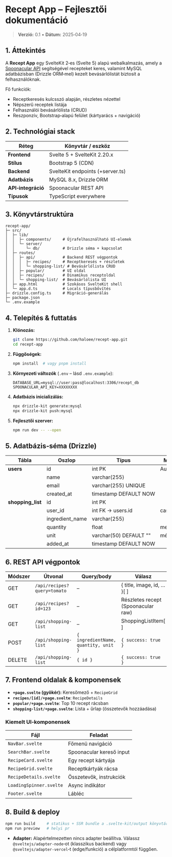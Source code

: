 # Recept App – Fejlesztői dokumentáció

> **Verzió:** 0.1 • **Dátum:** 2025‑04‑19

## 1. Áttekintés
A **Recept App** egy SvelteKit 2‑es (Svelte 5) alapú webalkalmazás, amely a [Spoonacular API](https://spoonacular.com/food-api) segítségével recepteket keres, valamint MySQL adatbázisban (Drizzle ORM‑mel) kezelt bevásárlólistát biztosít a felhasználóknak.

Fő funkciók:
- Receptkeresés kulcsszó alapján, részletes nézettel
- Népszerű receptek listája
- Felhasználói bevásárlólista (CRUD)
- Reszponzív, Bootstrap‑alapú felület (kártyarács + navigáció)

## 2. Technológiai stack
| Réteg | Könyvtár / eszköz |
|-------|------------------|
| **Frontend** | Svelte 5 + SvelteKit 2.20.x |
| **Stílus** | Bootstrap 5 (CDN) |
| **Backend** | SvelteKit endpoints (+server.ts) |
| **Adatbázis** | MySQL 8.x, Drizzle ORM |
| **API‑integráció** | Spoonacular REST API |
| **Típusok** | TypeScript everywhere |

## 3. Könyvtárstruktúra
```
recept-app/
├─ src/
│  ├─ lib/
│  │  ├─ components/     # Újrafelhasználható UI‑elemek
│  │  └─ server/
│  │     └─ db/          # Drizzle séma + kapcsolat
│  ├─ routes/
│  │  ├─ api/            # Backend REST végpontok
│  │  │  ├─ recipes/     # Receptkeresés + részletek
│  │  │  └─ shopping-list/ # Bevásárlólista CRUD
│  │  ├─ popular/        # UI oldal
│  │  ├─ recipes/        # Dinamikus receptoldal
│  │  └─ shopping-list/  # Bevásárlólista UI
│  ├─ app.html           # Szokásos SvelteKit shell
│  └─ app.d.ts           # Locals típusbővítés
├─ drizzle.config.ts     # Migráció‑generálás
├─ package.json
└─ .env.example
```

## 4. Telepítés & futtatás
1. **Klónozás:**
   ```bash
   git clone https://github.com/haloee/recept-app.git
   cd recept-app
   ```
2. **Függőségek:**
   ```bash
   npm install  # vagy pnpm install
   ```
3. **Környezeti változók** (`.env` – lásd `.env.example`):
   ```env
   DATABASE_URL=mysql://user:pass@localhost:3306/recept_db
   SPOONACULAR_API_KEY=XXXXXXXX
   ```
4. **Adatbázis inicializálás:**
   ```bash
   npx drizzle-kit generate:mysql
   npx drizzle-kit push:mysql
   ```
5. **Fejlesztői szerver:**
   ```bash
   npm run dev -- --open
   ```

## 5. Adatbázis‑séma (Drizzle)
| Tábla | Oszlop | Típus | Megjegyzés |
|-------|--------|-------|------------|
| **users** | id | int PK | Auto‑increment |
|           | name | varchar(255) |  |
|           | email | varchar(255) UNIQUE |  |
|           | created_at | timestamp DEFAULT NOW | |
| **shopping_list** | id | int PK |  |
|                  | user_id | int FK → users.id | cascade delete |
|                  | ingredient_name | varchar(255) |  |
|                  | quantity | float | mennyiség |
|                  | unit | varchar(50) DEFAULT "" | mértékegység |
|                  | added_at | timestamp DEFAULT NOW | |

## 6. REST API végpontok
| Módszer | Útvonal | Query/body | Válasz |
|---------|---------|-----------|--------|
| GET | `/api/recipes?query=tomato` | – | { title, image, id, … }[ ] |
| GET | `/api/recipes?id=123` | – | Részletes recept (Spoonacular raw) |
| GET | `/api/shopping-list` | – | ShoppingListItem[ ] |
| POST | `/api/shopping-list` | `{ ingredientName, quantity, unit }` | `{ success: true }` |
| DELETE | `/api/shopping-list` | `{ id }` | `{ success: true }` |

## 7. Frontend oldalak & komponensek
- **`+page.svelte` (gyökér):** Keresőmező + `RecipeGrid`
- **`recipes/[id]/+page.svelte`**: `RecipeDetails`
- **`popular/+page.svelte`**: Top 10 recept rácsban
- **`shopping-list/+page.svelte`**: Lista + űrlap (összetevők hozzáadása)

### Kiemelt UI‑komponensek
| Fájl | Feladat |
|------|---------|
| `NavBar.svelte` | Főmenü navigáció |
| `SearchBar.svelte` | Spoonacular kereső input |
| `RecipeCard.svelte` | Egy recept kártyája |
| `RecipeGrid.svelte` | Receptkártyák rácsa |
| `RecipeDetails.svelte` | Összetevők, instrukciók |
| `LoadingSpinner.svelte` | Async indikátor |
| `Footer.svelte` | Lábléc |


## 8. Build & deploy
```bash
npm run build     # statikus + SSR bundle a .svelte-kit/output könyvtárba
npm run preview   # helyi pr
```
- **Adapter:** Alapértelmezetten nincs adapter beállítva. Válassz `@sveltejs/adapter-node`‑ot (klasszikus backend) vagy `@sveltejs/adapter-vercel`‑t (edge/funkció) a célplatformtól függően.


